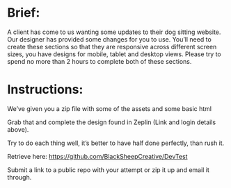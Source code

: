 # Brief:
A client has come to us wanting some updates to their dog sitting website. Our designer has provided some changes for you to use. You’ll need to create these sections so that they are responsive across different screen sizes, you have designs for mobile, tablet and desktop views. Please try to spend no more than 2 hours to complete both of these sections.

# Instructions:
We’ve given you a zip file with some of the assets and some basic html

Grab that and complete the design found in Zeplin (Link and login details above).

Try to do each thing well, it’s better to have half done perfectly, than rush it.

Retrieve here: https://github.com/BlackSheepCreative/DevTest

Submit a link to a public repo with your attempt or zip it up and email it through.
